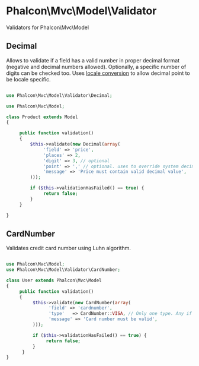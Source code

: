 
Phalcon\Mvc\Model\Validator
===========================

Validators for Phalcon\Mvc\Model

Decimal
-------
Allows to validate if a field has a valid number in proper decimal format (negative and decimal numbers allowed).
Optionally, a specific number of digits can be checked too. Uses [locale conversion](http://www.php.net/manual/en/function.localeconv.php) to allow decimal point to be locale specific.

```php

use Phalcon\Mvc\Model\Validator\Decimal;

use Phalcon\Mvc\Model;

class Product extends Model
{

     public function validation()
     {
         $this->validate(new Decimal(array(
              'field' => 'price',
              'places' => 2,
              'digit' => 3, // optional
              'point' => ',' // optional. uses to override system decimal point
              'message' => 'Price must contain valid decimal value',
         )));

         if ($this->validationHasFailed() == true) {
              return false;
         }
     }

}

```

CardNumber
-------
Validates credit card number using Luhn algorithm.

```php

use Phalcon\Mvc\Model;
use Phalcon\Mvc\Model\Validator\CardNumber;

class User extends Phalcon\Mvc\Model
{
     public function validation()
     {
          $this->validate(new CardNumber(array(
                'field' => 'cardnumber',
                'type'   => CardNumber::VISA, // Only one type. Any if not specified
                'message' => 'Card number must be valid',
          )));

          if ($this->validationHasFailed() == true) {
               return false;
          }
      }
}

```
